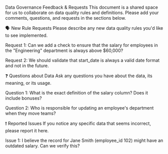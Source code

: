 Data Governance Feedback & Requests
This document is a shared space for us to collaborate on data quality rules and definitions. Please add your comments, questions, and requests in the sections below.

🗣️ New Rule Requests
Please describe any new data quality rules you'd like to see implemented.

Request 1: Can we add a check to ensure that the salary for employees in the "Engineering" department is always above $60,000?

Request 2: We should validate that start_date is always a valid date format and not in the future.

❓ Questions about Data
Ask any questions you have about the data, its meaning, or its usage.

Question 1: What is the exact definition of the salary column? Does it include bonuses?

Question 2: Who is responsible for updating an employee's department when they move teams?

❗ Reported Issues
If you notice any specific data that seems incorrect, please report it here.

Issue 1: I believe the record for Jane Smith (employee_id 102) might have an outdated salary. Can we verify this?